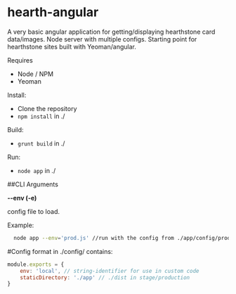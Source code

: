 hearth-angular
==============

A very basic angular application for getting/displaying hearthstone card data/images.  Node server with multiple configs.  Starting point for hearthstone sites built with Yeoman/angular.

Requires
  * Node / NPM
  * Yeoman

Install:
  * Clone the repository
  * ```npm install``` in ./

Build:
  * ```grunt build``` in ./

Run:
  * ```node app``` in ./

##CLI Arguments

**--env (-e)**

config file to load.

 Example:
```bash
  node app --env='prod.js' //run with the config from ./app/config/prod.js
```

#Config format in ./config/ contains:

```javascript
module.exports = {
	env: 'local', // string-identifier for use in custom code
	staticDirectory: './app' // ./dist in stage/production
}
```
